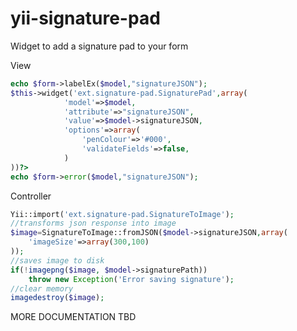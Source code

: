 yii-signature-pad
=================

Widget to add a signature pad to your form  
  
View  
``` php
echo $form->labelEx($model,"signatureJSON");
$this->widget('ext.signature-pad.SignaturePad',array(
			'model'=>$model,
			'attribute'=>"signatureJSON",
			'value'=>$model->signatureJSON,
			'options'=>array(
				'penColour'=>'#000',
				'validateFields'=>false,
			)
))?>
echo $form->error($model,"signatureJSON");
```
Controller  

``` php
Yii::import('ext.signature-pad.SignatureToImage');
//transforms json response into image
$image=SignatureToImage::fromJSON($model->signatureJSON,array(
	'imageSize'=>array(300,100)
));
//saves image to disk
if(!imagepng($image, $model->signaturePath))
	throw new Exception('Error saving signature');
//clear memory
imagedestroy($image);
```

MORE DOCUMENTATION TBD  